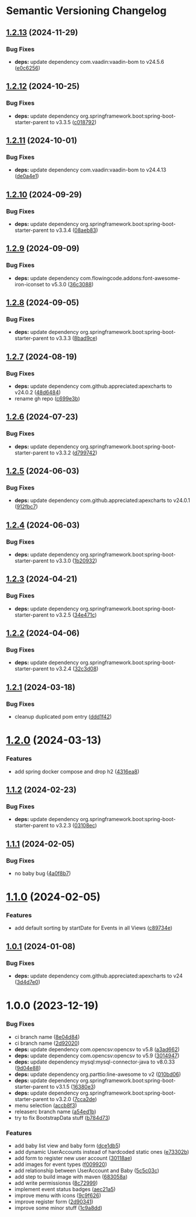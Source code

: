 # Semantic Versioning Changelog

## [1.2.13](https://github.com/zisuu/baby-tracker-vaadin/compare/v1.2.12...v1.2.13) (2024-11-29)


### Bug Fixes

* **deps:** update dependency com.vaadin:vaadin-bom to v24.5.6 ([e0c6256](https://github.com/zisuu/baby-tracker-vaadin/commit/e0c62564b71fcd0e96edec65c3c1b74ef1a40635))

## [1.2.12](https://github.com/zisuu/baby-tracker-vaadin/compare/v1.2.11...v1.2.12) (2024-10-25)


### Bug Fixes

* **deps:** update dependency org.springframework.boot:spring-boot-starter-parent to v3.3.5 ([c018792](https://github.com/zisuu/baby-tracker-vaadin/commit/c018792849672279d0c86a7a996e0f5746a89afb))

## [1.2.11](https://github.com/zisuu/baby-tracker-vaadin/compare/v1.2.10...v1.2.11) (2024-10-01)


### Bug Fixes

* **deps:** update dependency com.vaadin:vaadin-bom to v24.4.13 ([de0a4e1](https://github.com/zisuu/baby-tracker-vaadin/commit/de0a4e1f6c150e128826958a556f27f43b8fcd69))

## [1.2.10](https://github.com/zisuu/baby-tracker-vaadin/compare/v1.2.9...v1.2.10) (2024-09-29)


### Bug Fixes

* **deps:** update dependency org.springframework.boot:spring-boot-starter-parent to v3.3.4 ([08aeb83](https://github.com/zisuu/baby-tracker-vaadin/commit/08aeb83f654ec5c75297539d991bd36f009097ab))

## [1.2.9](https://github.com/zisuu/baby-tracker-vaadin/compare/v1.2.8...v1.2.9) (2024-09-09)


### Bug Fixes

* **deps:** update dependency com.flowingcode.addons:font-awesome-iron-iconset to v5.3.0 ([36c3088](https://github.com/zisuu/baby-tracker-vaadin/commit/36c30881ec6562b548c4037d545d31a1ab3350ec))

## [1.2.8](https://github.com/zisuu/baby-tracker-vaadin/compare/v1.2.7...v1.2.8) (2024-09-05)


### Bug Fixes

* **deps:** update dependency org.springframework.boot:spring-boot-starter-parent to v3.3.3 ([8bad9ce](https://github.com/zisuu/baby-tracker-vaadin/commit/8bad9ce1976a1bf1ef186b85985b9cfbedea1b73))

## [1.2.7](https://github.com/zisuu/baby-tracker-vaadin/compare/v1.2.6...v1.2.7) (2024-08-19)


### Bug Fixes

* **deps:** update dependency com.github.appreciated:apexcharts to v24.0.2 ([48d6484](https://github.com/zisuu/baby-tracker-vaadin/commit/48d6484040c1c1328c40d76bce9c2a011db95e01))
* rename gh repo ([c699e3b](https://github.com/zisuu/baby-tracker-vaadin/commit/c699e3b14bfe43a0fa48e0e533910b4d4287e497))

## [1.2.6](https://github.com/zisuu/baby-tracker-v2/compare/v1.2.5...v1.2.6) (2024-07-23)


### Bug Fixes

* **deps:** update dependency org.springframework.boot:spring-boot-starter-parent to v3.3.2 ([d799742](https://github.com/zisuu/baby-tracker-v2/commit/d7997426fb0d84b47e4c9ca8acb26977843a1205))

## [1.2.5](https://github.com/zisuu/baby-tracker-v2/compare/v1.2.4...v1.2.5) (2024-06-03)


### Bug Fixes

* **deps:** update dependency com.github.appreciated:apexcharts to v24.0.1 ([912fbc7](https://github.com/zisuu/baby-tracker-v2/commit/912fbc748081d187085783739b6ff6c2e6d0d1ed))

## [1.2.4](https://github.com/zisuu/baby-tracker-v2/compare/v1.2.3...v1.2.4) (2024-06-03)


### Bug Fixes

* **deps:** update dependency org.springframework.boot:spring-boot-starter-parent to v3.3.0 ([1b20932](https://github.com/zisuu/baby-tracker-v2/commit/1b20932b1ac01cf23501b29c762b3f16ced8253d))

## [1.2.3](https://github.com/zisuu/baby-tracker-v2/compare/v1.2.2...v1.2.3) (2024-04-21)


### Bug Fixes

* **deps:** update dependency org.springframework.boot:spring-boot-starter-parent to v3.2.5 ([34e471c](https://github.com/zisuu/baby-tracker-v2/commit/34e471cafbf5594dfea8a527c1bbd4e92a4ed08c))

## [1.2.2](https://github.com/zisuu/baby-tracker-v2/compare/v1.2.1...v1.2.2) (2024-04-06)


### Bug Fixes

* **deps:** update dependency org.springframework.boot:spring-boot-starter-parent to v3.2.4 ([32c3d08](https://github.com/zisuu/baby-tracker-v2/commit/32c3d08a3b3a4630ff5298dfb19195fcc11f545c))

## [1.2.1](https://github.com/zisuu/baby-tracker-v2/compare/v1.2.0...v1.2.1) (2024-03-18)


### Bug Fixes

* cleanup duplicated pom entry ([ddd1f42](https://github.com/zisuu/baby-tracker-v2/commit/ddd1f429e5c8967d62b4713f0486b2ceee59c0b7))

# [1.2.0](https://github.com/zisuu/baby-tracker-v2/compare/v1.1.2...v1.2.0) (2024-03-13)


### Features

* add spring docker compose and drop h2 ([4316ea8](https://github.com/zisuu/baby-tracker-v2/commit/4316ea85e768e24e56c25e53583e04ce24788e4d))

## [1.1.2](https://github.com/zisuu/baby-tracker-v2/compare/v1.1.1...v1.1.2) (2024-02-23)


### Bug Fixes

* **deps:** update dependency org.springframework.boot:spring-boot-starter-parent to v3.2.3 ([03108ec](https://github.com/zisuu/baby-tracker-v2/commit/03108ec19caef5af601278ed30b336e9905342f6))

## [1.1.1](https://github.com/zisuu/baby-tracker-v2/compare/v1.1.0...v1.1.1) (2024-02-05)


### Bug Fixes

* no baby bug ([4a0f8b7](https://github.com/zisuu/baby-tracker-v2/commit/4a0f8b7dac84c537fbd9489959140346e3879a9b))

# [1.1.0](https://github.com/zisuu/baby-tracker-v2/compare/v1.0.1...v1.1.0) (2024-02-05)


### Features

* add default sorting by startDate for Events in all Views ([c89734e](https://github.com/zisuu/baby-tracker-v2/commit/c89734e80768be775645a2b5cb74205b766da728))

## [1.0.1](https://github.com/zisuu/baby-tracker-v2/compare/v1.0.0...v1.0.1) (2024-01-08)


### Bug Fixes

* **deps:** update dependency com.github.appreciated:apexcharts to v24 ([3d4d7e0](https://github.com/zisuu/baby-tracker-v2/commit/3d4d7e009c79b71d7ff02a7a017896d5078e256c))

# 1.0.0 (2023-12-19)


### Bug Fixes

* ci branch name ([8e04d84](https://github.com/zisuu/baby-tracker-v2/commit/8e04d8477d27a5e5498bca7f5eab792578ce78f0))
* ci branch name ([2d92020](https://github.com/zisuu/baby-tracker-v2/commit/2d92020c2fcaf3b0061c8e1087a161a205921bed))
* **deps:** update dependency com.opencsv:opencsv to v5.8 ([a3ad662](https://github.com/zisuu/baby-tracker-v2/commit/a3ad6622e0d7ebb7dd250d290da25322d92a339e))
* **deps:** update dependency com.opencsv:opencsv to v5.9 ([3014947](https://github.com/zisuu/baby-tracker-v2/commit/301494758ef833329091341edfb3b15f30464c0f))
* **deps:** update dependency mysql:mysql-connector-java to v8.0.33 ([9d04e88](https://github.com/zisuu/baby-tracker-v2/commit/9d04e885f6ac96f20cc0c67f528233bd8f36325c))
* **deps:** update dependency org.parttio:line-awesome to v2 ([010bd06](https://github.com/zisuu/baby-tracker-v2/commit/010bd06d252e13b44a51ea2b066ae7ead4ab1f8e))
* **deps:** update dependency org.springframework.boot:spring-boot-starter-parent to v3.1.5 ([16380e3](https://github.com/zisuu/baby-tracker-v2/commit/16380e31eaa893f7ffd03d96c150713c20ce4161))
* **deps:** update dependency org.springframework.boot:spring-boot-starter-parent to v3.2.0 ([7cca2de](https://github.com/zisuu/baby-tracker-v2/commit/7cca2debcb07b18fd1a5d6e98bae8a517f020a1b))
* menu selection ([accb8f3](https://github.com/zisuu/baby-tracker-v2/commit/accb8f320f8e31e5f0eb99df8482a547226d6913))
* releaserc branch name ([a54ed1b](https://github.com/zisuu/baby-tracker-v2/commit/a54ed1b4bee6992fb71ad2b2a5fc291b1f81c569))
* try to fix BootstrapData stuff ([b784d73](https://github.com/zisuu/baby-tracker-v2/commit/b784d733a6d10cfa3c75935d1005977be542d629))


### Features

* add baby list view and baby form ([dce1db5](https://github.com/zisuu/baby-tracker-v2/commit/dce1db57c19bdc97e715fec04a079e237ef92c24))
* add dynamic UserAccounts instead of hardcoded static ones ([e73302b](https://github.com/zisuu/baby-tracker-v2/commit/e73302bb977f81e5d5179151983b9afba2dbb17b))
* add form to register new user account ([30118ae](https://github.com/zisuu/baby-tracker-v2/commit/30118ae67c8cac8e9cfd8583385a9779e7b3a87e))
* add images for event types ([f009920](https://github.com/zisuu/baby-tracker-v2/commit/f009920bcbb062807dc2c0e40d67c33340ddf1fd))
* add relationship between UserAccount and Baby ([5c5c03c](https://github.com/zisuu/baby-tracker-v2/commit/5c5c03c2f6e486d0e76a07b65e8691cf53a0762c))
* add step to build image with maven ([683058a](https://github.com/zisuu/baby-tracker-v2/commit/683058aa818c286bd3f0c6ac1a4ff65c053ab7c0))
* add write permissionss ([8c72999](https://github.com/zisuu/baby-tracker-v2/commit/8c72999e8fc361800de495b2dd5e53b5035d8938))
* implement event status badges ([aec21a5](https://github.com/zisuu/baby-tracker-v2/commit/aec21a57768618103cc1fc6339db9673225e1da8))
* improve menu with icons ([9c9f626](https://github.com/zisuu/baby-tracker-v2/commit/9c9f6265968143e427e5674abe99905ad7986e61))
* improve register form ([2d90341](https://github.com/zisuu/baby-tracker-v2/commit/2d90341a97cec10677d3a18ec66b17664b080c40))
* improve some minor stuff ([1c9a8dd](https://github.com/zisuu/baby-tracker-v2/commit/1c9a8dd8e0c4289b130068671f8f8e95f9413ed7))
